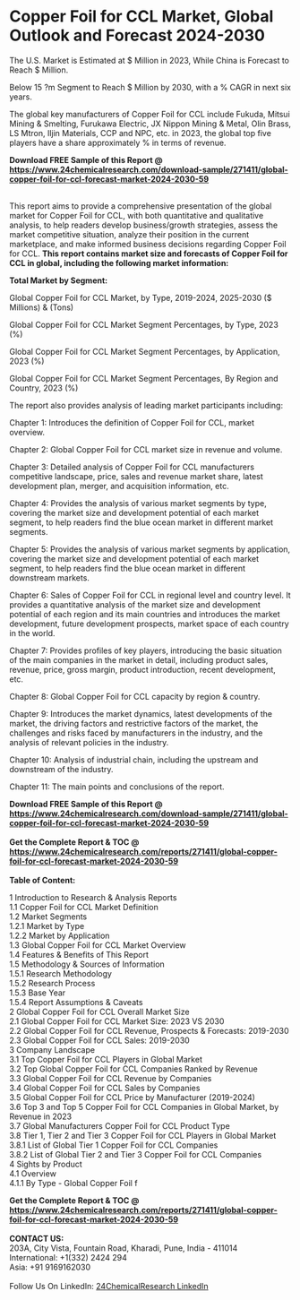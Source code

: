 <h1>Copper Foil for CCL Market, Global Outlook and Forecast 2024-2030</h1><p>
The U.S. Market is Estimated at $ Million in 2023, While China is Forecast to Reach $ Million.</p><p>
Below 15 ?m Segment to Reach $ Million by 2030, with a % CAGR in next six years.</p><p>
The global key manufacturers of Copper Foil for CCL include Fukuda, Mitsui Mining &amp; Smelting, Furukawa Electric, JX Nippon Mining &amp; Metal, Olin Brass, LS Mtron, Iljin Materials, CCP and NPC, etc. in 2023, the global top five players have a share approximately % in terms of revenue.</p><div><b>Download FREE Sample of this Report @ 
            <a href="https://www.24chemicalresearch.com/download-sample/271411/global-copper-foil-for-ccl-forecast-market-2024-2030-59">
            https://www.24chemicalresearch.com/download-sample/271411/global-copper-foil-for-ccl-forecast-market-2024-2030-59</a></b></div><br><p>
This report aims to provide a comprehensive presentation of the global market for Copper Foil for CCL, with both quantitative and qualitative analysis, to help readers develop business/growth strategies, assess the market competitive situation, analyze their position in the current marketplace, and make informed business decisions regarding Copper Foil for CCL. <strong>This report contains market size and forecasts of Copper Foil for CCL in global, including the following market information:</strong>
</p><p>
<strong>Total Market by Segment:</strong></p><p>
Global Copper Foil for CCL Market, by Type, 2019-2024, 2025-2030 ($ Millions) &amp; (Tons)</p><p>
Global Copper Foil for CCL Market Segment Percentages, by Type, 2023 (%)</p><p>
</p><p>
Global Copper Foil for CCL Market Segment Percentages, by Application, 2023 (%)</p><p>
</p><p>
Global Copper Foil for CCL Market Segment Percentages, By Region and Country, 2023 (%)</p><p>
</p><p>
The report also provides analysis of leading market participants including:</p><p>
</p><p>
</p><p>
Chapter 1: Introduces the definition of Copper Foil for CCL, market overview.</p><p>
Chapter 2: Global Copper Foil for CCL market size in revenue and volume.</p><p>
Chapter 3: Detailed analysis of Copper Foil for CCL manufacturers competitive landscape, price, sales and revenue market share, latest development plan, merger, and acquisition information, etc.</p><p>
Chapter 4: Provides the analysis of various market segments by type, covering the market size and development potential of each market segment, to help readers find the blue ocean market in different market segments.</p><p>
Chapter 5: Provides the analysis of various market segments by application, covering the market size and development potential of each market segment, to help readers find the blue ocean market in different downstream markets.</p><p>
Chapter 6: Sales of Copper Foil for CCL in regional level and country level. It provides a quantitative analysis of the market size and development potential of each region and its main countries and introduces the market development, future development prospects, market space of each country in the world.</p><p>
Chapter 7: Provides profiles of key players, introducing the basic situation of the main companies in the market in detail, including product sales, revenue, price, gross margin, product introduction, recent development, etc.</p><p>
Chapter 8: Global Copper Foil for CCL capacity by region &amp; country.</p><p>
Chapter 9: Introduces the market dynamics, latest developments of the market, the driving factors and restrictive factors of the market, the challenges and risks faced by manufacturers in the industry, and the analysis of relevant policies in the industry.</p><p>
Chapter 10: Analysis of industrial chain, including the upstream and downstream of the industry.</p><p>
Chapter 11: The main points and conclusions of the report.</p><div><b>Download FREE Sample of this Report @ 
            <a href="https://www.24chemicalresearch.com/download-sample/271411/global-copper-foil-for-ccl-forecast-market-2024-2030-59">
            https://www.24chemicalresearch.com/download-sample/271411/global-copper-foil-for-ccl-forecast-market-2024-2030-59</a></b></div><br><div><b>Get the Complete Report & TOC @ 
            <a href="https://www.24chemicalresearch.com/reports/271411/global-copper-foil-for-ccl-forecast-market-2024-2030-59">
            https://www.24chemicalresearch.com/reports/271411/global-copper-foil-for-ccl-forecast-market-2024-2030-59</a></b></div><br>
            <b>Table of Content:</b><p>1 Introduction to Research & Analysis Reports<br />
    1.1 Copper Foil for CCL Market Definition<br />
    1.2 Market Segments<br />
        1.2.1 Market by Type<br />
        1.2.2 Market by Application<br />
    1.3 Global Copper Foil for CCL Market Overview<br />
    1.4 Features & Benefits of This Report<br />
    1.5 Methodology & Sources of Information<br />
        1.5.1 Research Methodology<br />
        1.5.2 Research Process<br />
        1.5.3 Base Year<br />
        1.5.4 Report Assumptions & Caveats<br />
2 Global Copper Foil for CCL Overall Market Size<br />
    2.1 Global Copper Foil for CCL Market Size: 2023 VS 2030<br />
    2.2 Global Copper Foil for CCL Revenue, Prospects & Forecasts: 2019-2030<br />
    2.3 Global Copper Foil for CCL Sales: 2019-2030<br />
3 Company Landscape<br />
    3.1 Top Copper Foil for CCL Players in Global Market<br />
    3.2 Top Global Copper Foil for CCL Companies Ranked by Revenue<br />
    3.3 Global Copper Foil for CCL Revenue by Companies<br />
    3.4 Global Copper Foil for CCL Sales by Companies<br />
    3.5 Global Copper Foil for CCL Price by Manufacturer (2019-2024)<br />
    3.6 Top 3 and Top 5 Copper Foil for CCL Companies in Global Market, by Revenue in 2023<br />
    3.7 Global Manufacturers Copper Foil for CCL Product Type<br />
    3.8 Tier 1, Tier 2 and Tier 3 Copper Foil for CCL Players in Global Market<br />
        3.8.1 List of Global Tier 1 Copper Foil for CCL Companies<br />
        3.8.2 List of Global Tier 2 and Tier 3 Copper Foil for CCL Companies<br />
4 Sights by Product<br />
    4.1 Overview<br />
        4.1.1 By Type - Global Copper Foil f</p><div><b>Get the Complete Report & TOC @ 
            <a href="https://www.24chemicalresearch.com/reports/271411/global-copper-foil-for-ccl-forecast-market-2024-2030-59">
            https://www.24chemicalresearch.com/reports/271411/global-copper-foil-for-ccl-forecast-market-2024-2030-59</a></b></div><br><b>CONTACT US:</b><br>
            203A, City Vista, Fountain Road, Kharadi, Pune, India - 411014<br>
            International: +1(332) 2424 294<br>
            Asia: +91 9169162030 <br><br>
            Follow Us On LinkedIn: <a href="https://www.linkedin.com/company/24chemicalresearch/">24ChemicalResearch LinkedIn</a>